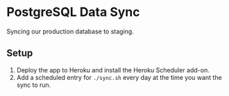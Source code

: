 # PostgreSQL Data Sync

Syncing our production database to staging.

## Setup

1. Deploy the app to Heroku and install the Heroku Scheduler add-on.
2. Add a scheduled entry for `./sync.sh` every day at the time you want the sync to run.
